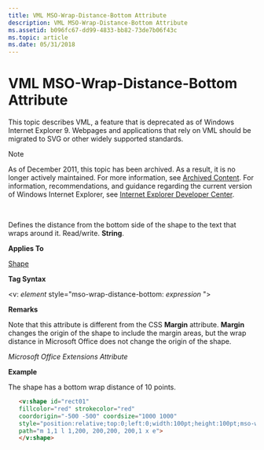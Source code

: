 ```yaml
---
title: VML MSO-Wrap-Distance-Bottom Attribute
description: VML MSO-Wrap-Distance-Bottom Attribute
ms.assetid: b096fc67-dd99-4833-bb82-73de7b06f43c
ms.topic: article
ms.date: 05/31/2018
---
```


# VML MSO-Wrap-Distance-Bottom Attribute

This topic describes VML, a feature that is deprecated as of Windows Internet Explorer 9. Webpages and applications that rely on VML should be migrated to SVG or other widely supported standards.

> [!Note]  
> As of December 2011, this topic has been archived. As a result, it is no longer actively maintained. For more information, see [Archived Content](https://docs.microsoft.com/previous-versions/windows/internet-explorer/ie-developer/). For information, recommendations, and guidance regarding the current version of Windows Internet Explorer, see [Internet Explorer Developer Center](https://go.microsoft.com/fwlink/p/?linkid=204313).

 

Defines the distance from the bottom side of the shape to the text that wraps around it. Read/write. **String**.

**Applies To**

[Shape](shape-element--vml.md)

**Tag Syntax**

<v: *element* style="mso-wrap-distance-bottom: *expression* ">

**Remarks**

Note that this attribute is different from the CSS **Margin** attribute. **Margin** changes the origin of the shape to include the margin areas, but the wrap distance in Microsoft Office does not change the origin of the shape.

*Microsoft Office Extensions Attribute*

**Example**

The shape has a bottom wrap distance of 10 points.


```HTML
   <v:shape id="rect01"
   fillcolor="red" strokecolor="red"
   coordorigin="-500 -500" coordsize="1000 1000"
   style="position:relative;top:0;left:0;width:100pt;height:100pt;mso-wrap-distance-bottom:10pt"
   path="m 1,1 l 1,200, 200,200, 200,1 x e">
   </v:shape>
```



 

 




